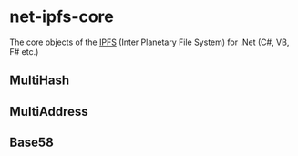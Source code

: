 # net-ipfs-core

The core objects of the [IPFS](https://github.com/ipfs/ipfs) (Inter Planetary File System)  for .Net (C#, VB, F# etc.)

## MultiHash

## MultiAddress

## Base58

